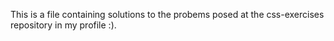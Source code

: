 This is a file containing solutions to the probems posed at the css-exercises repository in my profile :).
